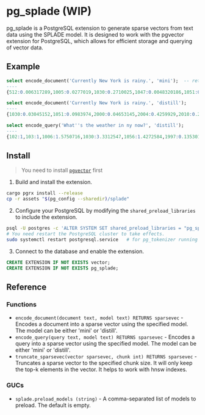 # pg_splade (WIP)

pg_splade is a PostgreSQL extension to generate sparse vectors from text data using the SPLADE model. It is designed to work with the pgvector extension for PostgreSQL, which allows for efficient storage and querying of vector data.

## Example

```sql
select encode_document('Currently New York is rainy.', 'mini');  -- return sparsevec of pgvector
----
{512:0.006317289,1005:0.0277019,1030:0.2710025,1047:0.0048320186,1051:0.16862626,1062:0.076174766,2004:0.42219737,2024:0.015105149,2030:0.018756643,2039:0.098384105,2044:0.26576918,2048:0.75105494,2086:0.53563094,2104:0.16770968,2143:0.00615404,2146:0.017886179,2162:0.08895821,2260:1.1012205,2396:0.003611354,2403:0.096713714,2557:0.22985326,2577:0.10482119,2652:0.45359585,2665:0.061623573,2740:0.17343551,2748:0.5355909,2784:0.663264,3468:0.18348758,3476:0.12661059,3523:0.046672992,3613:0.13038012,3729:0.05411671,3804:0.0010477774,3825:0.03484945,4041:0.1769638,4190:0.08994507,4313:0.017822243,4319:0.3372148,4543:1.0578483,4550:0.14584349,4587:0.50340676,4634:1.114457,4786:0.2563195,4861:0.10190259,4903:0.08652108,4955:0.6803383,5405:0.107558094,5473:0.06616022,5698:0.056578703,6397:1.0250852,6614:0.33890104,6746:0.16323672,6843:0.0015262633,6973:0.08566948,7019:0.25084227,7129:0.60462564,7187:0.43315196,7526:0.101620264,8528:0.02099621,8555:0.35065213,8792:0.13151532,8951:0.39289466,9326:0.07197555,9452:0.36599377,9610:0.0931605,9907:0.35901606,10102:0.733655,10362:0.34875667,10525:0.062038314,10790:0.03504699,10840:0.0021500108,10975:0.035176586,11059:0.060942426,11560:0.2762718,11962:0.21265459,12349:0.045124136,12643:0.13892794,12826:0.24661723,13368:0.2607852,13512:0.38897645,13670:0.0965623,14099:0.35853484,14162:0.11131927,14296:0.38988572,14735:0.49620926,14752:0.095678814,14865:0.01042622,15812:0.80413485,16324:0.06763586,16374:1.0653424,16393:0.8350897,16986:0.087049656,18973:0.047959168,19096:0.37969,19184:0.30670184,19194:0.2950823,19840:0.013744945,19940:0.0319295,20655:0.15769438,20982:0.19984324,21690:0.03755288,22089:0.01439414,22275:0.001127918,22483:0.19472802,22722:0.00074883073,24058:0.6578825,24167:0.3102912,24707:0.41533288,24904:0.20803596,24908:0.10389941,25832:0.12763266,26044:0.06845508,26993:0.030840782,27371:0.29048964,27818:0.08360804,27936:0.46650207,28271:0.4944916,29182:0.16675441,29248:0.013609481,29309:0.10629611}/30522

select encode_document('Currently New York is rainy.', 'distill');
----
{1030:0.03045152,1051:0.0983974,2000:0.04653145,2004:0.4259929,2010:0.27806202,2024:0.29956952,2030:0.052609432,2039:0.28120682,2044:0.03561314,2048:0.65749484,2052:0.23975815,2055:0.080154315,2056:0.028321704,2062:0.175705,2067:0.2857144,2086:0.47403067,2096:0.12849604,2104:0.25183693,2105:0.0026292775,2111:0.23828155,2145:0.053293116,2146:0.29846072,2150:0.19055457,2155:0.025948906,2162:0.2489394,2164:0.15304875,2184:0.0470925,2260:0.8668083,2301:0.20292723,2306:0.002536891,2340:0.024679098,2516:0.0673233,2557:0.1317144,2622:0.22757043,2652:0.46431312,2665:0.26690057,2740:0.12540303,2748:0.5386678,2784:0.5857867,2900:0.006541269,3155:0.028590975,3205:0.023408609,3263:0.0019201667,3436:0.024305578,3468:0.0907582,3523:0.20753567,3610:0.2283758,3656:0.19903593,3664:0.32653692,3729:0.0063459557,3786:0.25587493,3893:0.029033769,3916:0.20578693,4041:0.38402838,4149:0.00056536903,4225:0.037782826,4319:0.44483754,4543:0.83871144,4587:0.37997717,4634:0.9721745,4651:0.3350702,4786:0.5629887,4789:0.040951837,4861:0.57092685,4955:0.5790428,5698:0.0013712775,6231:0.20482299,6397:0.8065371,6614:0.31079674,6746:0.21580563,7019:0.18803325,7065:0.06700996,7129:0.5067042,7187:0.417485,7716:0.19527192,7888:0.15358472,8045:0.00048554075,9452:0.3773294,9610:0.16002086,9667:0.035563096,9907:0.014836451,10102:0.6705526,10284:0.08754355,10435:0.07274844,10621:0.24922143,10946:0.025199654,11053:0.18435384,11095:0.017865805,11560:0.09400129,11696:0.06766583,12826:0.17531112,13512:0.5804081,14099:0.29635167,14131:0.046676066,14179:0.26809084,14296:0.19230996,14735:0.38855737,14752:0.06922969,15489:0.009574329,15812:0.53435355,16374:0.7968857,16393:0.6973227,18214:0.37871453,19096:0.41222158,19184:0.14142439,19194:0.023605624,19397:0.040768396,19858:0.03072565,19940:0.31071985,24058:0.5935809,24707:0.52276087,25312:0.18785872,26837:0.004286269,27371:0.12081789,27936:0.42908773,28271:0.081791826,28387:0.030263828,29024:0.107892685}/30522

select encode_query('What''s the weather in ny now?', 'distill');
----
{102:1,103:1,1006:1.5750716,1030:3.3312547,1056:1.4272584,1997:0.13530165,2000:0.49892646,2055:2.7698843,2086:3.5895495,4634:4.5684156,6397:5.7728624}/30522
```

## Install

> You need to install [`pgvector`](https://github.com/pgvector/pgvector) first

1. Build and install the extension.
```sh
cargo pgrx install --release
cp -r assets "$(pg_config --sharedir)/splade"
```

2. Configure your PostgreSQL by modifying the `shared_preload_libraries` to include the extension.
```sh
psql -U postgres -c 'ALTER SYSTEM SET shared_preload_libraries = "pg_splade.so"'
# You need restart the PostgreSQL cluster to take effects.
sudo systemctl restart postgresql.service   # for pg_tokenizer running with systemd
```

3. Connect to the database and enable the extension.
```sql
CREATE EXTENSION IF NOT EXISTS vector;
CREATE EXTENSION IF NOT EXISTS pg_splade;
```

## Reference

### Functions

- `encode_document(document text, model text) RETURNS sparsevec` - Encodes a document into a sparse vector using the specified model. The model can be either 'mini' or 'distill'.
- `encode_query(query text, model text) RETURNS sparsevec` - Encodes a query into a sparse vector using the specified model. The model can be either 'mini' or 'distill'.
- `truncate_sparsevec(vector sparsevec, chunk int) RETURNS sparsevec` - Truncates a sparse vector to the specified chunk size. It will only keep the top-k elements in the vector. It helps to work with hnsw indexes.

### GUCs

- `splade.preload_models (string)` - A comma-separated list of models to preload. The default is empty.
